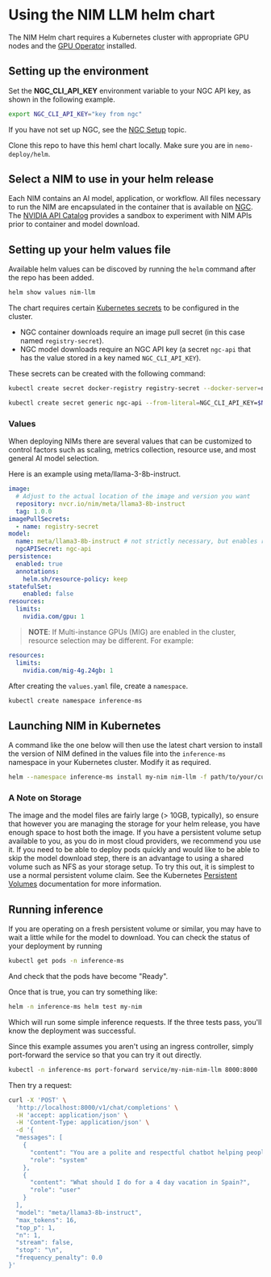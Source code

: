 # Using the NIM LLM helm chart

The NIM Helm chart requires a Kubernetes cluster with appropriate GPU nodes and the [GPU Operator](https://github.com/NVIDIA/gpu-operator) installed.


## Setting up the environment

Set the **NGC_CLI_API_KEY** environment variable to your NGC API key, as shown in the following example.

```bash
export NGC_CLI_API_KEY="key from ngc"
```

If you have not set up NGC, see the [NGC Setup](https://ngc.nvidia.com/setup) topic.

[comment]: <> (TODO: update the repo with th real location)
Clone this repo to have this heml chart locally. Make sure you are in `nemo-deploy/helm`.

## Select a NIM to use in your helm release

Each NIM contains an AI model, application, or workflow. All files necessary to run the NIM are encapsulated in the container that is available on [NGC](https://ngc.nvidia.com/). The [NVIDIA API Catalog](https://build.nvidia.com) provides a sandbox to experiment with NIM APIs prior to container and model download.

## Setting up your helm values file

Available helm values can be discoved by running the `helm` command after the repo has been added.

```bash
helm show values nim-llm
```

The chart requires certain [Kubernetes secrets](https://kubernetes.io/docs/concepts/configuration/secret/) to be configured in the cluster.

* NGC container downloads require an image pull secret (in this case named `registry-secret`).
* NGC model downloads require an NGC API key (a secret `ngc-api` that has the value stored in a key named `NGC_CLI_API_KEY`).

These secrets can be created with the following command:
```bash
kubectl create secret docker-registry registry-secret --docker-server=nvcr.io --docker-username='$oauthtoken' --docker-password=$NGC_CLI_API_KEY

kubectl create secret generic ngc-api --from-literal=NGC_CLI_API_KEY=$NGC_CLI_API_KEY
```

### Values

When deploying NIMs there are several values that can be customized to control factors such as scaling, metrics collection, resource use, and most general AI model selection.

Here is an example using meta/llama-3-8b-instruct.


```yaml
image:
  # Adjust to the actual location of the image and version you want
  repository: nvcr.io/nim/meta/llama3-8b-instruct
  tag: 1.0.0
imagePullSecrets:
  - name: registry-secret
model:
  name: meta/llama3-8b-instruct # not strictly necessary, but enables running "helm test" below
  ngcAPISecret: ngc-api
persistence:
  enabled: true
  annotations:
    helm.sh/resource-policy: keep
statefulSet:
    enabled: false
resources:
  limits:
    nvidia.com/gpu: 1
```

> **NOTE**: If Multi-instance GPUs (MIG) are enabled in the cluster, resource selection may be different. For example:

```yaml
resources:
  limits:
    nvidia.com/mig-4g.24gb: 1
```

After creating the `values.yaml` file, create a `namespace`.


```bash
kubectl create namespace inference-ms
```

## Launching NIM in Kubernetes

A command like the one below will then use the latest chart version to install the version of NIM defined in the values file into the `inference-ms` namespace in your Kubernetes cluster. Modify it as required.

```bash
helm --namespace inference-ms install my-nim nim-llm -f path/to/your/custom-values.yaml
```

### A Note on Storage

The image and the model files are fairly large (> 10GB, typically), so ensure that however you are managing the storage for your helm release, you
have enough space to host both the image. If you have a persistent volume setup available to you, as you do in most cloud
providers, we recommend you use it. If you need to be able to deploy pods quickly and would like to be able to skip the model download step, there is an advantage to using a shared volume such as NFS as your storage setup. To try this out, it is simplest to use a normal persistent volume claim. See the Kubernetes [Persistent Volumes](https://kubernetes.io/docs/concepts/storage/persistent-volumes/) documentation for more information.

## Running inference

If you are operating on a fresh persistent volume or similar, you may have to wait a little while for the model to download. You can check the status of your deployment by running
```bash
kubectl get pods -n inference-ms
```
And check that the pods have become "Ready".

Once that is true, you can try something like:
```bash
helm -n inference-ms helm test my-nim
```

Which will run some simple inference requests. If the three tests pass, you'll know the deployment was successful.

Since this example assumes you aren't using an ingress controller, simply port-forward the service so that you can try it out directly.

```bash
kubectl -n inference-ms port-forward service/my-nim-nim-llm 8000:8000
```

Then try a request:

```bash
curl -X 'POST' \
  'http://localhost:8000/v1/chat/completions' \
  -H 'accept: application/json' \
  -H 'Content-Type: application/json' \
  -d '{
  "messages": [
    {
      "content": "You are a polite and respectful chatbot helping people plan a vacation.",
      "role": "system"
    },
    {
      "content": "What should I do for a 4 day vacation in Spain?",
      "role": "user"
    }
  ],
  "model": "meta/llama3-8b-instruct",
  "max_tokens": 16,
  "top_p": 1,
  "n": 1,
  "stream": false,
  "stop": "\n",
  "frequency_penalty": 0.0
}'
```

